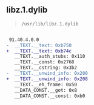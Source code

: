 ## libz.1.dylib

> `/usr/lib/libz.1.dylib`

```diff

 91.40.4.0.0
-  __TEXT.__text: 0xb750
+  __TEXT.__text: 0xb74c
   __TEXT.__auth_stubs: 0x110
   __TEXT.__const: 0x2768
   __TEXT.__cstring: 0x3b2
-  __TEXT.__unwind_info: 0x200
+  __TEXT.__unwind_info: 0x208
   __TEXT.__eh_frame: 0x50
   __DATA_CONST.__got: 0x8
   __DATA_CONST.__const: 0xb0

```
